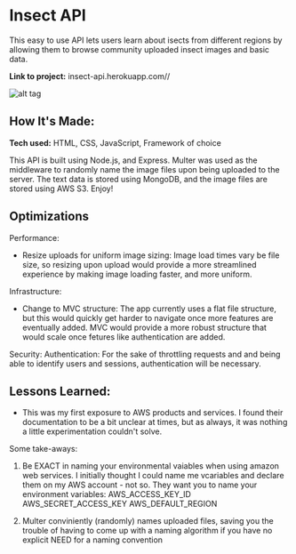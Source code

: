 # Insect API
This easy to use API lets users learn about isects from different regions by allowing them to browse community uploaded insect images and basic data.

**Link to project:** insect-api.herokuapp.com//

![alt tag](http://placecorgi.com/1200/650)

## How It's Made:

**Tech used:** HTML, CSS, JavaScript, Framework of choice

This API is built using Node.js, and Express. Multer was used as the middleware to randomly name the image files upon being uploaded to the server. The text data is stored using MongoDB, and the image files are stored using AWS S3. Enjoy!

## Optimizations

Performance:
- Resize uploads for uniform image sizing:
Image load times vary be file size, so resizing upon upload would provide a more streamlined experience by making image loading faster, and more uniform.

Infrastructure:
- Change to MVC structure:
The app currently uses a flat file structure, but this would quickly get harder to navigate once more features are eventually added. MVC would provide a more robust structure that would scale once fetures like authentication are added.

Security:
Authentication: For the sake of throttling requests and and being able to identify users and sessions, authentication will be necessary.

## Lessons Learned:

- This was my first exposure to AWS products and services. I found their documentation to be a bit unclear at times, but as always, it was nothing a little experimentation couldn't solve.

Some take-aways:

1) Be EXACT in naming your environmental vaiables when using amazon web services. I initially thought I could name me vcariables and declare them on my AWS account - not so. They want you to name your environment variables:
AWS_ACCESS_KEY_ID
AWS_SECRET_ACCESS_KEY
AWS_DEFAULT_REGION

2) Multer conviniently (randomly) names uploaded files, saving you the trouble of having to come up with a naming algorithm if you have no explicit NEED for a naming convention





